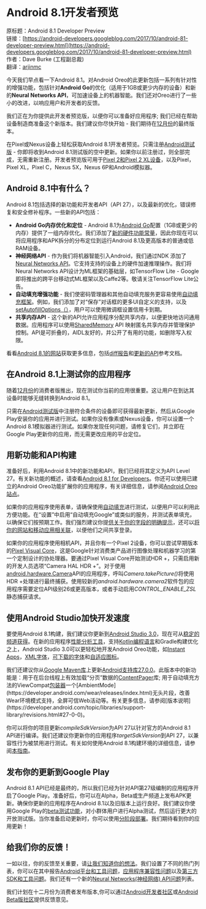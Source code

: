 # Android 8.1开发者预览

原标题：Android 8.1 Developer Preview  
链接：[https://android-developers.googleblog.com/2017/10/android-81-developer-preview.html](https://android-developers.googleblog.com/2017/10/android-81-developer-preview.html)  
作者：Dave Burke (工程副总裁)  
翻译：[arjinmc](https://github.com/arjinmc)  

今天我们早点看一下Android 8.1。对Android Oreo的此更新包括一系列有针对性的增强功能，包括针对<strong>Android Go</strong>的优化（适用于1GB或更少内存的设备）和新的<strong>Neural Networks API</strong>，可加速设备上的机器智能。我们还对Oreo进行了一些小的改进，以响应用户和开发者的反馈。

我们正在为你提供此开发者预览版，以便你可以准备好应用程序; 我们已经在帮助设备制造商准备这个新版本。我们建议你尽快开始 - 我们期待在[12月份](https://developer.android.com/preview/overview.html)的最终版本。

在Pixel或Nexus设备上轻松获取Android 8.1开发者预览。只需注册[Android测试版](http://www.android.com/beta) - 你即将收到Android 8.1测试版的空中更新。如果你以前注册过，则全部完成，无需重新注册。开发者预览版可用于[Pixel 2和Pixel 2 XL设备](https://www.blog.google/products/pixel/new-pixel-2/)，以及Pixel，Pixel XL，Pixel C，Nexus 5X，Nexus 6P和Android模拟器。

## Android 8.1中有什么？

Android 8.1包括选择的新功能和开发者API（API 27），以及最新的优化，错误修复和安全修补程序。一些新的API包括：

* <strong>Android Go内存优化和定位</strong> - Android 8.1为[Android Go](https://android-developers.googleblog.com/2017/05/whats-new-in-android-o-developer.html)配置（1GB或更少的内存）提供了一组内存优化。我们添加了[新的硬件功能常量](https://developer.android.com/reference/android/content/pm/PackageManager.html#FEATURE_RAM_LOW)，因此你现在可以将应用程序和APK拆分的分布定位到运行Android 8.1及更高版本的普通或低RAM设备。
* <strong>神经网络API</strong> - 作为我们将机器智能引入Android，我们通过NDK 添加了[Neural Networks API](https://developer.android.com/ndk/guides/neuralnetworks/index.html)。它支持支持的设备上的硬件加速推理操作。我们将Neural Networks API设计为ML框架的基础层，如TensorFlow Lite - Google即将推出的跨平台移动式ML框架以及Caffe2等。敬请关注TensorFlow Lite公告。
* <strong>自动填充增强功能</strong> - 我们使密码管理器和其他自动填充服务更容易使用[自动填充框架](https://developer.android.com/guide/topics/text/autofill.html)。例如，我们添加了对“保存”对话框的更多UI自定义的支持，以及[setAutofillOptions（）](https://developer.android.com/reference/android/widget/BaseAdapter.html#setAutofillOptions(java.lang.CharSequence...))，用户可以使用微调框设置信用卡到期。
* <strong>共享内存API</strong> - 这个新的API允许应用程序分配共享内存，以便更快地访问通用数据。应用程序可以使用[SharedMemory](https://developer.android.com/reference/android/os/SharedMemory.html) API 映射匿名共享内存并管理保护控制。API是可折叠的，AIDL友好的，并公开了有用的功能，如删除写入权限。

看看[Android 8.1的网站](https://developer.android.com/preview/api-overview.html)获取更多信息，包括[diff报告](https://developer.android.com/sdk/api_diff/27/changes.html)和[更新的API](https://developer.android.com/reference/)参考文档。

## 在Android 8.1上测试你的应用程序

随着[12月份](https://developer.android.com/preview/overview.html)的消费者版推出，现在测试你当前的应用很重要。这让用户在到达其设备时能够无缝转换到Android 8.1。

只需在[Android测试版](http://www.android.com/beta)中注册符合条件的设备即可获得最新更新，然后从Google Play安装你的应用并进行测试。如果你没有像素或Nexus设备，你可以设置一个Android 8.1模拟器进行测试。如果你发现任何问题，请修复它们，并立即在Google Play更新你的应用，而无需更改应用的平台定位。

## 用新功能和API构建

准备好后，利用Android 8.1中的新功能和API，我们已经将其定义为API Level 27。有关新功能的概述，请查看[Android 8.1 for Developers](https://developer.android.com/preview/api-overview.html)。你还可以使用已建立的Android Oreo功能扩展你的应用程序，有关详细信息，请参阅[Android Oreo站点](https://developer.android.com/about/versions/oreo/android-8.0.html)。

如果你的应用程序使用表单，请确保使用[自动填充](https://developer.android.com/guide/topics/text/autofill.html)进行测试，以便用户可以利用此方便功能。在“设置”中启用“自动填充Google”或类似的服务，并测试表单填充，以确保它们按预期工作。我们强烈建议你提[供关于你的字段的明确提示](https://developer.android.com/guide/topics/text/autofill.html#providing_hints_for_autofill)，还可以[将你的网站和移动应用相关联](https://developers.google.com/identity/smartlock-passwords/android/associate-apps-and-sites)，以便他们之间共享登录。

如果你的应用程序使用相机API，并且你有一个Pixel 2设备，你可以尝试早期版本的[Pixel Visual Core](https://www.blog.google/products/pixel/pixel-visual-core-image-processing-and-machine-learning-pixel-2/)，这是Google针对消费类产品进行图像处理和机器学习的第一个定制设计的协处理器。要通过Pixel Visual Core开始测试HDR +，只需启用新的开发人员选项“Camera HAL HDR +”。对于使用[android.hardware.Camera](https://android-developers.googleblog.com/reference/android/hardware/Camera.html)API的应用程序，呼叫<i>Camera.takePicture()</i>将使用HDR +处理进行最终捕获。使用较新的<i>android.hardware.camera2</i>软件包的应用程序需要定位API级别26或更高版本，或者手动启用<i>CONTROL_ENABLE_ZSL</i>静态捕获请求。

## 使用Android Studio加快开发速度

要使用Android 8.1构建，我们建议你更新到[Android Studio 3.0](https://android-developers.googleblog.com/2017/10/android-studio-30.html)，现在可从[稳定的频道获得](https://developer.android.com/studio/index.html)。在新的应用程序[性能分析工具](https://developer.android.com/studio/profile/android-profiler.html)，支持[Kotlin编程语言](http://android-developers.googleblog.com/2017/05/android-announces-support-for-kotlin.html)和Gradle构建优化之上，Android Studio 3.0可以更轻松地开发Android Oreo功能，如[Instant Apps](https://android-developers.googleblog.com/2017/05/android-instant-apps-is-open-to-all.html)，[XML字体](https://developer.android.com/guide/topics/ui/look-and-feel/downloadable-fonts.html)，[可下载的字体](https://developer.android.com/guide/topics/ui/look-and-feel/downloadable-fonts.html)和[自适应图标](https://developer.android.com/guide/practices/ui_guidelines/icon_design_adaptive.html)。

我们还建议你从[Google Maven库](https://developer.android.com/studio/build/dependencies.html#google-maven)上更新[Android支持库27.0.0](https://developer.android.com/topic/libraries/support-library/revisions.html?utm_campaign=android_launch_npreview_061516&utm_source=anddev&utm_medium=blog)。此版本中的新功能是：用于在后台线程上有效加载“分页”数据的[ContentPager](https://developer.android.com/reference/android/support/content/ContentPager.html)库; 用于自动填充方法的ViewCompat[包装器](https://developer.android.com/reference/android/support/v4/view/ViewCompat.html#getImportantForAutofill(android.view.View))一个[AmbientMode](https://developer.android.com/wear/releases/index.html)无头片段，改善Wear环境模式支持，全屏可信Web活动等。有关更多信息，请参阅[版本说明](https://developer.android.com/topic/libraries/support-library/revisions.html#27-0-0)。

你可以将你的项目更新<i>compileSdkVersion</i>为API 27以针对官方的Android 8.1 API进行编译。我们还建议你更新你的应用程序<i>targetSdkVersion</i>到API 27，以兼容性行为被禁用进行测试。有关如何使用Android 8.1构建环境的详细信息，请参阅[本指南](https://developer.android.com/preview/setup-sdk.html)。

## 发布你的更新到Google Play

Android 8.1 API已经是最终的，所以我们已经为针对API第27级编制的应用程序开启了Google Play。准备好后，你可以在Alpha，Beta或生产频道上发布APK更新。确保你更新的应用程序在Android 8.1以及旧版本上运行良好。我们建议你使用Google Play的[beta测试功能](https://developer.android.com/distribute/engage/beta.html?utm_campaign=android_launch_npreview_061516&utm_source=anddev&utm_medium=blog)，对小群体用户进行Alpha测试，然后运行更大的开放测试版。当你准备启动更新时，你可以使用[分阶段部署](https://developer.android.com/distribute/best-practices/launch/progressive-updates.html)。我们期待看到你的应用更新！

## 给我们你的反馈！

一如以往，你的反馈至关重要，请[让我们知道你的想法](https://developer.android.com/preview/feedback.html)。我们设置了不同的热门列表，你可以在其中报告[Android平台和工具问题](https://issuetracker.google.com/issues/new?component=190602&template=809005)，[应用程序兼容性问题](https://issuetracker.google.com/issues/new?component=190602&template=808305)以及[第三方SDK和工具问题](https://issuetracker.google.com/issues/new?component=190602&template=809305)。我们还有一个新的[Neural Networks(神经网络) API问题](https://issuetracker.google.com/issues/new?component=190602&template=1024216)列表。

我们计划在十二月份为消费者发布版本,你可以通过[Android开发者社区](https://plus.google.com/communities/105153134372062985968/stream/755bb91d-c101-4e32-9277-1e560c4e26d2)或[Android Beta版社区](https://plus.google.com/communities/106765800802768335079)提供反馈意见。